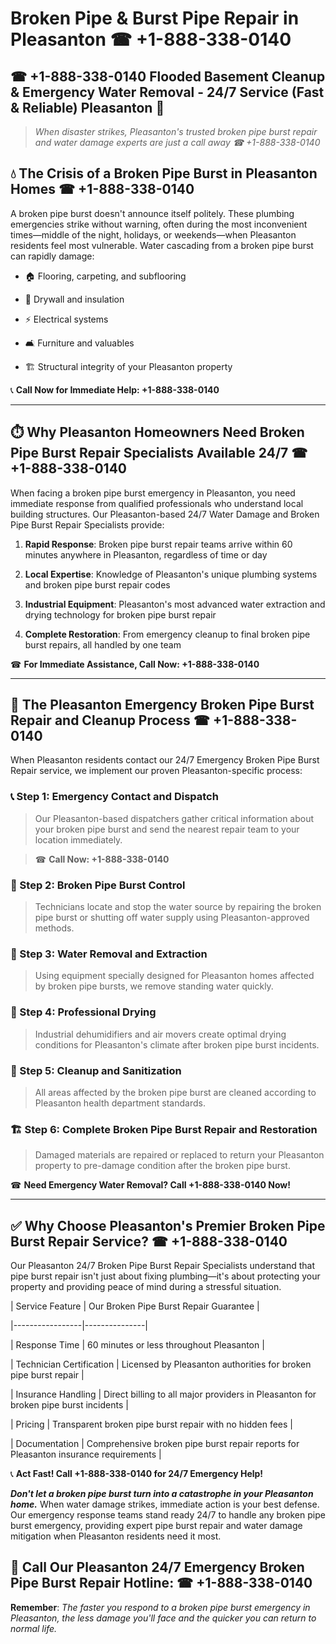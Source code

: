 # Broken Pipe & Burst Pipe Repair in Pleasanton ☎ +1-888-338-0140  
## ☎ +1-888-338-0140 Flooded Basement Cleanup & Emergency Water Removal - 24/7 Service (Fast & Reliable) Pleasanton 🚨  

> *When disaster strikes, Pleasanton's trusted broken pipe burst repair and water damage experts are just a call away ☎ +1-888-338-0140*  

## 💧 The Crisis of a Broken Pipe Burst in Pleasanton Homes ☎ +1-888-338-0140  

A broken pipe burst doesn't announce itself politely. These plumbing emergencies strike without warning, often during the most inconvenient times—middle of the night, holidays, or weekends—when Pleasanton residents feel most vulnerable. Water cascading from a broken pipe burst can rapidly damage:  

* 🏠 Flooring, carpeting, and subflooring  
* 🧱 Drywall and insulation  
* ⚡ Electrical systems  
* 🛋️ Furniture and valuables  
* 🏗️ Structural integrity of your Pleasanton property  

📞 **Call Now for Immediate Help: +1-888-338-0140**  

---  

## ⏱️ Why Pleasanton Homeowners Need Broken Pipe Burst Repair Specialists Available 24/7 ☎ +1-888-338-0140  

When facing a broken pipe burst emergency in Pleasanton, you need immediate response from qualified professionals who understand local building structures. Our Pleasanton-based 24/7 Water Damage and Broken Pipe Burst Repair Specialists provide:  

1. **Rapid Response**: Broken pipe burst repair teams arrive within 60 minutes anywhere in Pleasanton, regardless of time or day  
2. **Local Expertise**: Knowledge of Pleasanton's unique plumbing systems and broken pipe burst repair codes  
3. **Industrial Equipment**: Pleasanton's most advanced water extraction and drying technology for broken pipe burst repair  
4. **Complete Restoration**: From emergency cleanup to final broken pipe burst repairs, all handled by one team  

☎ **For Immediate Assistance, Call Now: +1-888-338-0140**  

---  

## 🔧 The Pleasanton Emergency Broken Pipe Burst Repair and Cleanup Process ☎ +1-888-338-0140  

When Pleasanton residents contact our 24/7 Emergency Broken Pipe Burst Repair service, we implement our proven Pleasanton-specific process:  

### 📞 Step 1: Emergency Contact and Dispatch  
> Our Pleasanton-based dispatchers gather critical information about your broken pipe burst and send the nearest repair team to your location immediately.  
> ☎ **Call Now: +1-888-338-0140**  

### 🚿 Step 2: Broken Pipe Burst Control  
> Technicians locate and stop the water source by repairing the broken pipe burst or shutting off water supply using Pleasanton-approved methods.  

### 🌊 Step 3: Water Removal and Extraction  
> Using equipment specially designed for Pleasanton homes affected by broken pipe bursts, we remove standing water quickly.  

### 💨 Step 4: Professional Drying  
> Industrial dehumidifiers and air movers create optimal drying conditions for Pleasanton's climate after broken pipe burst incidents.  

### 🧼 Step 5: Cleanup and Sanitization  
> All areas affected by the broken pipe burst are cleaned according to Pleasanton health department standards.  

### 🏗️ Step 6: Complete Broken Pipe Burst Repair and Restoration  
> Damaged materials are repaired or replaced to return your Pleasanton property to pre-damage condition after the broken pipe burst.  

☎ **Need Emergency Water Removal? Call +1-888-338-0140 Now!**  

---  

## ✅ Why Choose Pleasanton's Premier Broken Pipe Burst Repair Service? ☎ +1-888-338-0140  

Our Pleasanton 24/7 Broken Pipe Burst Repair Specialists understand that pipe burst repair isn't just about fixing plumbing—it's about protecting your property and providing peace of mind during a stressful situation.  

| Service Feature | Our Broken Pipe Burst Repair Guarantee |  
|-----------------|---------------|  
| Response Time | 60 minutes or less throughout Pleasanton |  
| Technician Certification | Licensed by Pleasanton authorities for broken pipe burst repair |  
| Insurance Handling | Direct billing to all major providers in Pleasanton for broken pipe burst incidents |  
| Pricing | Transparent broken pipe burst repair with no hidden fees |  
| Documentation | Comprehensive broken pipe burst repair reports for Pleasanton insurance requirements |  

📞 **Act Fast! Call +1-888-338-0140 for 24/7 Emergency Help!**  

***Don't let a broken pipe burst turn into a catastrophe in your Pleasanton home.*** When water damage strikes, immediate action is your best defense. Our emergency response teams stand ready 24/7 to handle any broken pipe burst emergency, providing expert pipe burst repair and water damage mitigation when Pleasanton residents need it most.  

## 📱 Call Our Pleasanton 24/7 Emergency Broken Pipe Burst Repair Hotline: ☎ +1-888-338-0140  

**Remember**: *The faster you respond to a broken pipe burst emergency in Pleasanton, the less damage you'll face and the quicker you can return to normal life.*